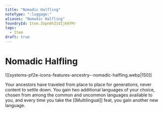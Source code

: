 ```yaml
---
title: "Nomadic Halfling"
noteType: ":luggage:"
aliases: "Nomadic Halfling"
foundryId: Item.2Upn6hZ1dIj60YMr
tags:
  - Item
draft: true
---
```


# Nomadic Halfling
![[systems-pf2e-icons-features-ancestry--nomadic-halfling.webp|150]]

Your ancestors have traveled from place to place for generations, never content to settle down. You gain two additional languages of your choice, chosen from among the common and uncommon languages available to you, and every time you take the [[Multilingual]] feat, you gain another new language.
